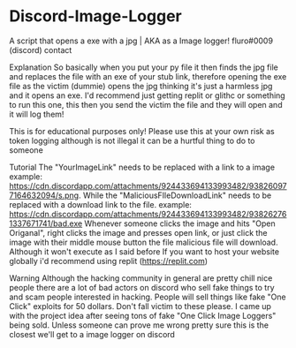 # Discord-Image-Logger
A script that opens a exe with a jpg | AKA as a Image logger!
fluro#0009 (discord) contact



Explanation
So basically when you put your py file it then finds the jpg file and replaces the file with an exe of your stub link, therefore opening the exe file as the victim (dummie) opens the jpg thinking it's just a harmless jpg and it opens an exe. I'd recommend just getting replit or glithc or something to run this one, this then you send the victim the file and they will open and it will log them!

This is for educational purposes only! Please use this at your own risk as token logging although is not illegal it can be a hurtful thing to do to someone

Tutorial
The "YourImageLink" needs to be replaced with a link to a image example: https://cdn.discordapp.com/attachments/924433694133993482/938260977164632094/s.png. While the "MaliciousFIleDownloadLink" needs to be replaced with a download link to the file. example: https://cdn.discordapp.com/attachments/924433694133993482/938262761337671741/bad.exe Whenever someone clicks the image and hits "Open Origanal", right clicks the image and presses open link, or just click the image with their middle mouse button the file malicious file will download. Although it won't execute as I said before If you want to host your website globally i'd recommend using replit (https://replit.com)

Warning
Although the hacking community in general are pretty chill nice people there are a lot of bad actors on discord who sell fake things to try and scam people interested in hacking. People will sell things like fake "One Click" exploits for 50 dollars. Don't fall victim to these please. I came up with the project idea after seeing tons of fake "One Click Image Loggers" being sold. Unless someone can prove me wrong pretty sure this is the closest we'll get to a image logger on discord
